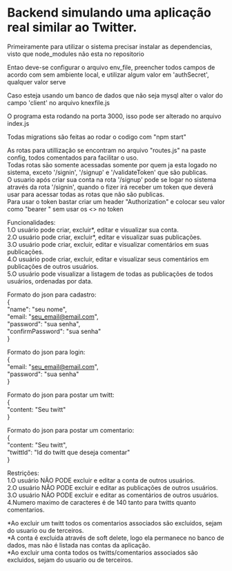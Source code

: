 <h1>Backend simulando uma aplicação real similar ao Twitter.</h1>
<p>Primeiramente para utilizar o sistema precisar instalar as dependencias, visto que node_modules não esta no repositorio</p>
<p>Entao deve-se configurar o arquivo env_file, preencher todos campos de acordo com sem ambiente local, e utilizar algum valor em 'authSecret', qualquer valor serve</p>
<p>Caso esteja usando um banco de dados que não seja mysql alter o valor do campo 'client' no arquivo knexfile.js</p>
<p>O programa esta rodando na porta 3000, isso pode ser alterado no arquivo index.js</p>
<p>Todas migrations são feitas ao rodar o codigo com "npm start"</p>

As rotas para utillização se encontram no arquivo "routes.js" na paste config, todos comentados para facilitar o uso.<br />
Todas rotas são somente acessadas somente por quem ja esta logado no sistema, exceto '/signin', '/signup' e '/validateToken' que são publicas.<br />
O usuario após criar sua conta na rota '/signup' pode se logar no sistema através da rota '/signin', quando o fizer irá receber um token que deverá usar para acessar todas as rotas que não são publicas.<br />
Para usar o token bastar criar um header "Authorization" e colocar seu valor como "bearer <token>" sem usar os <> no token<br />

Funcionalidades:<br />
1.O usuário pode criar, excluir*, editar e visualizar sua conta.<br />
2.O usuário pode criar, excluir*, editar e visualizar suas publicações.<br />
3.O usuário pode criar, excluir, editar e visualizar comentários em suas publicações.<br />
4.O usuário pode criar, excluir, editar e visualizar seus comentários em publicações de outros usuários.<br />
5.O usuário pode visualizar a listagem de todas as publicações de todos usuários, ordenadas por data.<br />

Formato do json para cadastro:<br />
{<br />
    "name": "seu nome",<br />
    "email: "seu_email@email.com",<br />
    "password": "sua senha",<br />
    "confirmPassword": "sua senha"<br />
}<br />

Formato do json para login:<br />
{<br />
    "email: "seu_email@email.com",<br />
    "password": "sua senha"<br />
}<br />

Formato do json para postar um twitt:<br />
{<br />
    "content: "Seu twitt"<br />
}<br />

Formato do json para postar um comentario:<br />
{<br />
    "content: "Seu twitt",<br />
    "twittId": "Id do twitt que deseja comentar"<br />
}<br />

Restrições:<br />
1.O usuário NÃO PODE excluir e editar a conta de outros usuários.<br />
2.O usuário NÃO PODE excluir e editar as publicações de outros usuários.<br />
3.O usuário NÃO PODE excluir e editar as comentários de outros usuários.<br />
4.Numero maximo de caracteres é de 140 tanto para twitts quanto comentarios. <br />

*Ao excluir um twitt todos os comentarios associados são excluidos, sejam do usuario ou de terceiros.<br />
*A conta é excluida através de soft delete, logo ela permanece no banco de dados, mas não é listada nas contas da aplicação.<br />
*Ao excluir uma conta todos os twitts/comentarios associados são excluidos, sejam do usuario ou de terceiros.<br />

